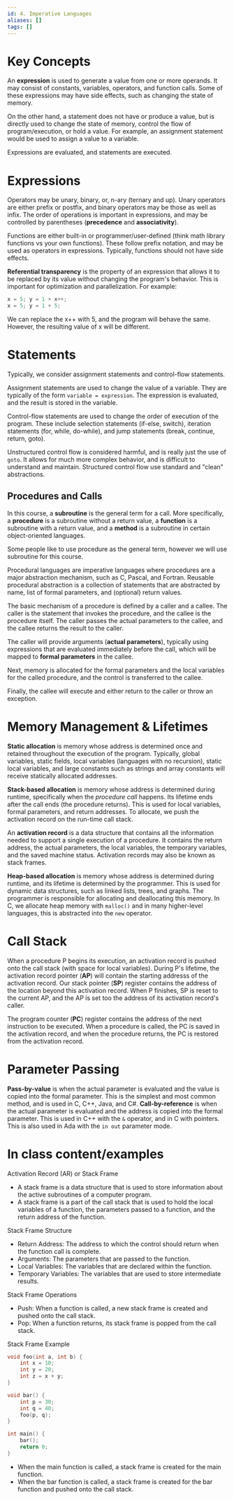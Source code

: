 ```yaml
---
id: 4. Imperative Languages
aliases: []
tags: []
---
```


# Key Concepts

An **expression** is used to generate a value from one or more operands. It may consist of constants, variables, operators, and function calls. Some of these expressions may have side effects, such as changing the state of memory.

On the other hand, a statement does not have or produce a value, but is directly used to change the state of memory, control the flow of program/execution, or hold a value. For example, an assignment statement would be used to assign a value to a variable.

Expressions are evaluated, and statements are executed.

# Expressions

Operators may be unary, binary, or, n-ary (ternary and up). Unary operators are either prefix or postfix, and binary operators may be those as well as infix. The order of operations is important in expressions, and may be controlled by parentheses (**precedence** and **associativity**).

Functions are either built-in or programmer/user-defined (think math library functions vs your own functions). These follow prefix notation, and may be used as operators in expressions. Typically, functions should not have side effects.

**Referential transparency** is the property of an expression that allows it to be replaced by its value without changing the program's behavior. This is important for optimization and parallelization. For example:

```c
x = 5; y = 1 + x++;
x = 5; y = 1 + 5;
```

We can replace the x++ with 5, and the program will behave the same. However, the resulting value of x will be different.

# Statements

Typically, we consider assignment statements and control-flow statements.

Assignment statements are used to change the value of a variable. They are typically of the form `variable = expression`. The expression is evaluated, and the result is stored in the variable.

Control-flow statements are used to change the order of execution of the program. These include selection statements (if-else, switch), iteration statements (for, while, do-while), and jump statements (break, continue, return, goto).

Unstructured control flow is considered harmful, and is really just the use of `goto`. It allows for much more complex behavior, and is difficult to understand and maintain.
Structured control flow use standard and "clean" abstractions.

## Procedures and Calls

In this course, a **subroutine** is the general term for a call. More specifically, a **procedure** is a subroutine without a return value, a **function** is a subroutine with a return value, and a **method** is a subroutine in certain object-oriented languages.

Some people like to use procedure as the general term, however we will use subroutine for this course.

Procedural languages are imperative languages where procedures are a major abstraction mechanism, such as C, Pascal, and Fortran. Reusable procedural abstraction is a collection of statements that are abstracted by name, list of formal parameters, and (optional) return values.

The basic mechanism of a procedure is defined by a caller and a callee. The caller is the statement that invokes the procedure, and the callee is the procedure itself. The caller passes the actual parameters to the callee, and the callee returns the result to the caller.

The caller will provide arguments (**actual parameters**), typically using expressions that are evaluated immediately before the call, which will be mapped to **formal parameters** in the callee.

Next, memory is allocated for the formal parameters and the local variables for the called procedure, and the control is transferred to the callee.

Finally, the callee will execute and either return to the caller or throw an exception.

# Memory Management & Lifetimes

**Static allocation** is memory whose address is determined once and retained throughout the execution of the program. Typically, global variables, static fields, local variables (languages with no recursion), static local variables, and large constants such as strings and array constants will receive statically allocated addresses.

**Stack-based allocation** is memory whose address is determined during runtime, specifically when the _procedure call_ happens. Its lifetime ends after the call ends (the procedure returns). This is used for local variables, formal parameters, and return addresses. To allocate, we push the activation record on the run-time call stack.

An **activation record** is a data structure that contains all the information needed to support a single execution of a procedure. It contains the return address, the actual parameters, the local variables, the temporary variables, and the saved machine status. Activation records may also be known as stack frames.

**Heap-based allocation** is memory whose address is determined during runtime, and its lifetime is determined by the programmer. This is used for dynamic data structures, such as linked lists, trees, and graphs. The programmer is responsible for allocating and deallocating this memory. In C, we allocate heap memory with `malloc()` and in many higher-level languages, this is abstracted into the `new` operator.

# Call Stack

When a procedure P begins its execution, an activation record is pushed onto the call stack (with space for local variables). During P's lifetime, the activation record pointer (**AP**) will contain the starting addresss of the activation record. Our stack pointer (**SP**) register contains the address of the location beyond this activation record. When P finishes, SP is reset to the current AP, and the AP is set too the address of its activation record's caller.

The program counter (**PC**) register contains the address of the next instruction to be executed. When a procedure is called, the PC is saved in the activation record, and when the procedure returns, the PC is restored from the activation record.

# Parameter Passing

**Pass-by-value** is when the actual parameter is evaluated and the value is copied into the formal parameter. This is the simplest and most common method, and is used in C, C++, Java, and C#.
**Call-by-reference** is when the actual parameter is evaluated and the address is copied into the formal parameter. This is used in C++ with the `&` operator, and in C with pointers. This is also used in Ada with the `in out` parameter mode.

# In class content/examples

Activation Record (AR) or Stack Frame

- A stack frame is a data structure that is used to store information about the active subroutines of a computer program.
- A stack frame is a part of the call stack that is used to hold the local variables of a function, the parameters passed to a function, and the return address of the function.

Stack Frame Structure

- Return Address: The address to which the control should return when the function call is complete.
- Arguments: The parameters that are passed to the function.
- Local Variables: The variables that are declared within the function.
- Temporary Variables: The variables that are used to store intermediate results.

Stack Frame Operations

- Push: When a function is called, a new stack frame is created and pushed onto the call stack.
- Pop: When a function returns, its stack frame is popped from the call stack.

Stack Frame Example

```c
void foo(int a, int b) {
    int x = 10;
    int y = 20;
    int z = x + y;
}

void bar() {
    int p = 30;
    int q = 40;
    foo(p, q);
}

int main() {
    bar();
    return 0;
}
```

- When the main function is called, a stack frame is created for the main function.
- When the bar function is called, a stack frame is created for the bar function and pushed onto the call stack.
